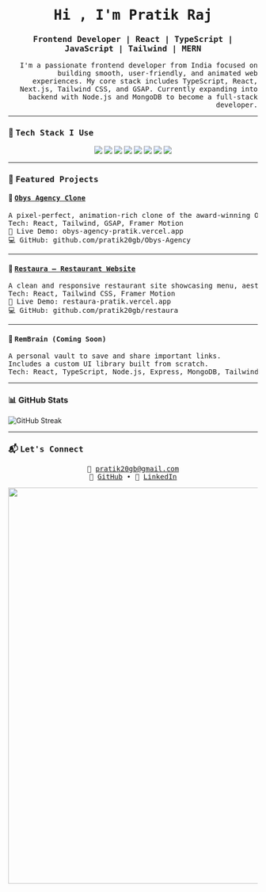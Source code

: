<h1 align="center" style="font-family: monospace;">Hi , I'm Pratik Raj</h1>
<h3 align="center" style="font-family: monospace;">Frontend Developer | React | TypeScript | JavaScript | Tailwind | MERN </h3>

<p align="end" style="font-family: monospace;">
  I'm a passionate frontend developer from India focused on building smooth, user-friendly, and animated web experiences. My core stack includes TypeScript, React, Next.js, Tailwind CSS, and GSAP. Currently expanding into backend with Node.js and MongoDB to become a full-stack developer.
</p>

---

### 🚀 <span style="font-family: monospace;">Tech Stack I Use</span>

<p align="center">
  <img src="https://img.shields.io/badge/JavaScript-F7DF1E?style=for-the-badge&logo=javascript&logoColor=black" />
  <img src="https://img.shields.io/badge/TypeScript-3178C6?style=for-the-badge&logo=typescript&logoColor=white" />
  <img src="https://img.shields.io/badge/React-20232A?style=for-the-badge&logo=react&logoColor=61DAFB" />
  <img src="https://img.shields.io/badge/Next.js-000000?style=for-the-badge&logo=next.js&logoColor=white" />
  <img src="https://img.shields.io/badge/Tailwind_CSS-38B2AC?style=for-the-badge&logo=tailwind-css&logoColor=white" />
  <img src="https://img.shields.io/badge/GSAP-88CE02?style=for-the-badge&logo=greensock&logoColor=black" />
  <img src="https://img.shields.io/badge/Node.js-339933?style=for-the-badge&logo=node.js&logoColor=white" />
  <img src="https://img.shields.io/badge/MongoDB-4EA94B?style=for-the-badge&logo=mongodb&logoColor=white" />
</p>

---

### 🧩 <span style="font-family: monospace;">Featured Projects</span>

#### 🔹 <a href="https://obys-agency-pratik.vercel.app/" style="font-family: monospace;">Obys Agency Clone</a>
<pre>
A pixel-perfect, animation-rich clone of the award-winning Obys Agency site.
Tech: React, Tailwind, GSAP, Framer Motion
🔗 Live Demo: obys-agency-pratik.vercel.app
💻 GitHub: github.com/pratik20gb/Obys-Agency
</pre>

---

#### 🔹 <a href="https://restaura-pratik.vercel.app/" style="font-family: monospace;">Restaura – Restaurant Website</a>
<pre>
A clean and responsive restaurant site showcasing menu, aesthetics, and design.
Tech: React, Tailwind CSS, Framer Motion
🔗 Live Demo: restaura-pratik.vercel.app
💻 GitHub: github.com/pratik20gb/restaura
</pre>

---

#### 🔹 <span style="font-family: monospace;">RemBrain (Coming Soon)</span>
<pre>
A personal vault to save and share important links.
Includes a custom UI library built from scratch.
Tech: React, TypeScript, Node.js, Express, MongoDB, Tailwind
</pre>

---
### 📊 GitHub Stats


<p align="">
  <img src="https://github-readme-streak-stats.herokuapp.com/?user=pratik20gb&theme=tokyonight" alt="GitHub Streak" />
<!--   <img src="https://github-readme-stats.vercel.app/api/top-langs/?username=pratik20gb&layout=compact&theme=tokyonight" alt="Top Languages" / -->
</p>



---

### 📬 <span style="font-family: monospace;">Let's Connect</span>

<p align="center" style="font-family: monospace;">
  📧 <a href="mailto:pratik20gb@gmail.com">pratik20gb@gmail.com</a><br>
  🐙 <a href="https://github.com/pratik20gb">GitHub</a> • 
  🔗 <a href="https://www.linkedin.com/in/pratiktwt/">LinkedIn</a>
</p>
  <img src="https://user-images.githubusercontent.com/74038190/212284100-561aa473-3905-4a80-b561-0d28506553ee.gif" width="800" />


